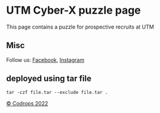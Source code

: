 # UTM Cyber-X puzzle page

This page contains a puzzle for prospective recruits at UTM

## Misc

Follow us: [Facebook](https://www.facebook.com/utmcyberx/), [Instagram](https://www.instagram.com/utmcyberx/)
## deployed using tar file
```
tar -czf file.tar --exclude file.tar .
```
[© Codrops 2022](https://www.utmcyberx.tech)

